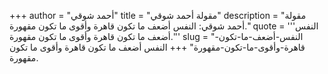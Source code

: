 +++
author = "أحمد شوقي"
title = "مقولة أحمد شوقي"
description = "مقولة أحمد شوقي: النفس أضعف ما تكون قاهرة وأقوى ما تكون مقهورة."
quote = '''النفس أضعف ما تكون قاهرة وأقوى ما تكون مقهورة.'''
slug = "النفس-أضعف-ما-تكون-قاهرة-وأقوى-ما-تكون-مقهورة"
+++
النفس أضعف ما تكون قاهرة وأقوى ما تكون مقهورة.
